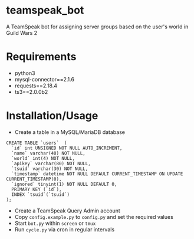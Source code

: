 # teamspeak_bot
A TeamSpeak bot for assigning server groups based on the user's world in Guild Wars 2

# Requirements 
* python3
* mysql-connector==2.1.6
* requests==2.18.4
* ts3==2.0.0b2

# Installation/Usage
- Create a table in a MySQL/MariaDB database  
```mysql
CREATE TABLE `users`  (
  `id` int UNSIGNED NOT NULL AUTO_INCREMENT,
  `name` varchar(40) NOT NULL,
  `world` int(4) NOT NULL,
  `apikey` varchar(80) NOT NULL,
  `tsuid` varchar(30) NOT NULL,
  `timestamp` datetime NOT NULL DEFAULT CURRENT_TIMESTAMP ON UPDATE CURRENT_TIMESTAMP(0),
  `ignored` tinyint(1) NOT NULL DEFAULT 0,
  PRIMARY KEY (`id`),
  INDEX `tsuid`(`tsuid`)
);
```
- Create a TeamSpeak Query Admin account
- Copy `config.example.py` to `config.py` and set the required values
- Start `bot.py` within `screen` or `tmux`
- Run `cycle.py` via cron in regular intervals
